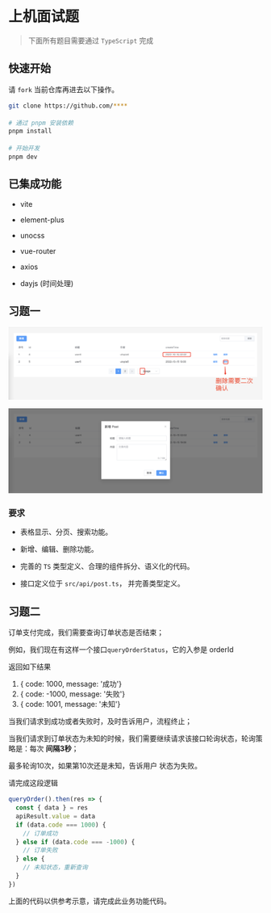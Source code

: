 # 上机面试题

> 下面所有题目需要通过 `TypeScript` 完成

## 快速开始

请 `fork` 当前仓库再进去以下操作。

```bash
git clone https://github.com/****

# 通过 pnpm 安装依赖
pnpm install

# 开始开发
pnpm dev
```

## 已集成功能

* vite

* element-plus
* unocss
* vue-router
* axios
* dayjs (时间处理)

## 习题一

![](./img/1.png)

![](./img/2.png)

### 要求

* 表格显示、分页、搜索功能。

* 新增、编辑、删除功能。

* 完善的 `TS` 类型定义、合理的组件拆分、语义化的代码。

* 接口定义位于 `src/api/post.ts`， 并完善类型定义。



## 习题二

订单支付完成，我们需要查询订单状态是否结束；

例如，我们现在有这样一个接口`queryOrderStatus`，它的入参是 orderId

返回如下结果

1. { code: 1000, message: '成功'}
2. { code: -1000, message: '失败'}
3. { code: 1001, message: '未知'}


当我们请求到成功或者失败时，及时告诉用户，流程终止；

当我们请求到订单状态为未知的时候，我们需要继续请求该接口轮询状态，轮询策略是：每次 **间隔3秒**；

最多轮询10次，如果第10次还是未知，告诉用户 状态为失败。

请完成这段逻辑	


```javascript
queryOrder().then(res => {
  const { data } = res
  apiResult.value = data
  if (data.code === 1000) {
    // 订单成功
  } else if (data.code === -1000) {
    // 订单失败
  } else {
    // 未知状态，重新查询
  }
})
```

上面的代码以供参考示意，请完成此业务功能代码。
